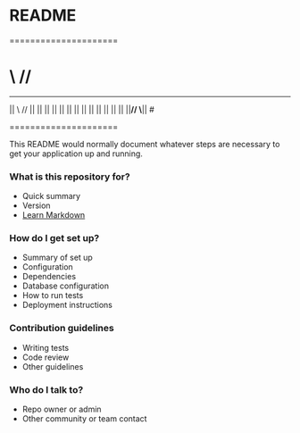# README #

=====================
      
#      \\     //
______       ______
||    \\   //    ||
||     || ||     ||
||     || ||     ||
||     || ||     ||
||____//   \\____|| #

=====================


This README would normally document whatever steps are necessary to get your application up and running.

### What is this repository for? ###

* Quick summary
* Version
* [Learn Markdown](https://bitbucket.org/tutorials/markdowndemo)

### How do I get set up? ###

* Summary of set up
* Configuration
* Dependencies
* Database configuration
* How to run tests
* Deployment instructions

### Contribution guidelines ###

* Writing tests
* Code review
* Other guidelines

### Who do I talk to? ###

* Repo owner or admin
* Other community or team contact

